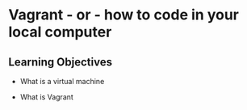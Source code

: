 # Vagrant - or - how to code in your local computer

## Learning Objectives

* What is a virtual machine

* What is Vagrant
